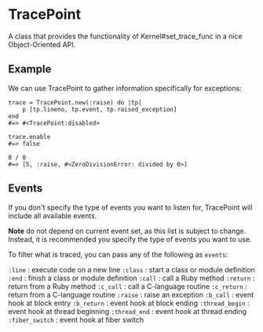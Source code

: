 # TracePoint

A class that provides the functionality of Kernel#set_trace_func in a nice
Object-Oriented API.

## Example

We can use TracePoint to gather information specifically for exceptions:

    trace = TracePoint.new(:raise) do |tp|
        p [tp.lineno, tp.event, tp.raised_exception]
    end
    #=> #<TracePoint:disabled>

    trace.enable
    #=> false

    0 / 0
    #=> [5, :raise, #<ZeroDivisionError: divided by 0>]

## Events

If you don't specify the type of events you want to listen for, TracePoint
will include all available events.

**Note** do not depend on current event set, as this list is subject to
change. Instead, it is recommended you specify the type of events you want to
use.

To filter what is traced, you can pass any of the following as `events`:

`:line`
:   execute code on a new line
`:class`
:   start a class or module definition
`:end`
:   finish a class or module definition
`:call`
:   call a Ruby method
`:return`
:   return from a Ruby method
`:c_call`
:   call a C-language routine
`:c_return`
:   return from a C-language routine
`:raise`
:   raise an exception
`:b_call`
:   event hook at block entry
`:b_return`
:   event hook at block ending
`:thread_begin`
:   event hook at thread beginning
`:thread_end`
:   event hook at thread ending
`:fiber_switch`
:   event hook at fiber switch

